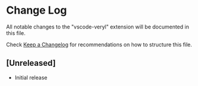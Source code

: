 # Change Log

All notable changes to the "vscode-veryl" extension will be documented in this file.

Check [Keep a Changelog](http://keepachangelog.com/) for recommendations on how to structure this file.

## [Unreleased]

- Initial release